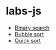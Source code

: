 # labs-js

- [Binary search](binary-search/)
- [Bubble sort](bubble-sort/)
- [Quick sort](quick-sort/)
